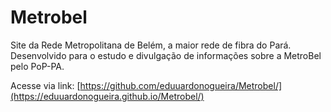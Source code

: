 # Metrobel
Site da Rede Metropolitana de Belém, a maior rede de fibra do Pará.
Desenvolvido para o estudo e divulgação de informações sobre a MetroBel pelo PoP-PA.

Acesse via link: [https://github.com/eduuardonogueira/Metrobel/](https://eduuardonogueira.github.io/Metrobel/)
